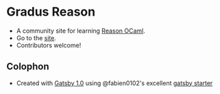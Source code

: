 # Gradus Reason

-   A community site for learning [Reason OCaml](https://reasonml.github.io/).  
-   Go to the [site](https://codekiln.github.io/gradus-reason/).  
-   Contributors welcome! 

## Colophon

-   Created with [Gatsby 1.0](https://www.gatsbyjs.org/) using @fabien0102's excellent [gatsby starter](https://github.com/fabien0102/gatsby-starter)
